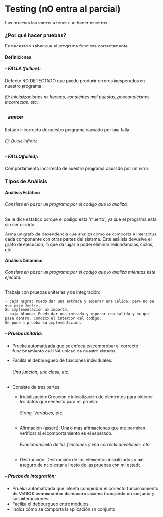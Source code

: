 # Testing (nO entra al parcial)

Las pruebas las vamos a tener que hacer nosotros.

### ¿Por qué hacer pruebas?

Es necesario saber que el programa funciona correctamente

#### Definiciones
##### - FALLA (failure):
 Defecto NO DETECTADO que puede producir errores inesperados en nuestro programa.
######  Ej: Inicializaciones no hechas, condicines mal puestas, poscondiciones incorrectas, etc.

##### - ERROR:
Estado incorrecto de nuestro programa causado por una falla.
###### Ej: Bucle infinito.

##### - FALLO(failed):
Comportamiento incorrecto de nuestro programa causado por un error.

### Tipos de Análisis

#### Análisis Estático

###### Consiste en pasar un programa por el codigo que lo analiza.

Se le dice estatico porque el codigo esta 'muerto', ya que el programa esta sin ser corrido.

Arma un grafo de dependencia que analiza como se comporta e  interactua cada componente con otras partes del sistema.
Este análisis devuelve el grafo de ejecucion, lo que da lugar a poder eliminar redundancias, ciclos, etc

#### Análisis Dinámico

###### Consiste en pasar un programa por el codigo que lo analiza mientras este ejecuta.

Trabaja con pruebas unitarias y de integración:

    - caja negra: Puedo dar una entrada y esperar una salida, pero no se que pasa dentro. 
    Su implementación no importa.
    - caja blanca: Puedo dar una entrada y esperar una salida y se que pasa dentro. Conozco el interior del codigo. 
    Se pone a prueba su implementación.

##### - Prueba unitaria:
* Prueba automatizada que se enfoca en comprobar el correcto funcionamiento de UNA unidad de nuestro sistema. 
* Facilita el debbuegueo de funciones individuales.
    ###### Una funcion, una clase, etc.

* Consiste de tres partes:
    - Inicialización:
    Creación e inicialización de elementos para obtener los datos que necesito para mi prueba.
        ###### String, Variables, etc.

    - Afirmación (assert):
     Una o mas afirmaciones que me permitan verificar si el comportamiento es el esperado.
        ###### Funcionamiento de las funciones y una correcta devolucion, etc.
    - Destrucción:
    Destrucción de los elementos inicializados y me aseguro de no olestar al resto de las pruebas con mi estado.

##### - Prueba de integración:
* Prueba automatizada que intenta comprobar el correcto funcionamiento de VARIOS componentes de nuestro sistema trabajando en conjunto y sus interacciones.
* Facilita el debbuegueo entre modulos.
* indica cómo se comporta la aplicación en conjunto.



